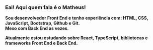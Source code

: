 ### Eai! Aqui quem fala é o <strong>Matheus<strong/>! 
Sou desenvolvedor Front End e tenho experiência com: HTML, CSS, JavaScript, Bootstrap, Github e Git. <br>
Mexo com Back End as vezes.

Atualmente estou estudando sobre React, TypeScript, bibliotecas e frameworks Front End e Back End.
